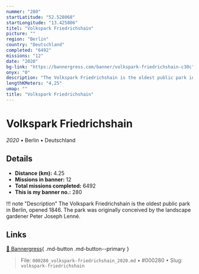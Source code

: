 ```yaml
---
nummer: "280"
startLatitude: "52.528068"
startLongitude: "13.425806"
titel: "Volkspark Friedrichshain"
picture: ""
region: "Berlin"
country: "Deutschland"
completed: "6492"
missions: "12"
date: "2020"
bg-link: "https://bannergress.com/banner/volkspark-friedrichshain-c30c"
onyx: "0"
description: "The Volkspark Friedrichshain is the oldest public park in Berlin, opened 1846. The park was originally conceived by the landscape gardener Peter Joseph Lenné."
lengthKMeters: "4,25"
umap: ""
title: "Volkspark Friedrichshain"
---
```

# Volkspark Friedrichshain

*2020* • Berlin • Deutschland



## Details
- **Distance (km):** 4.25
- **Missions in banner:** 12
- **Total missions completed:** 6492
- **This is my banner no.:** 280


!!! note "Description"
    The Volkspark Friedrichshain is the oldest public park in Berlin, opened 1846. The park was originally conceived by the landscape gardener Peter Joseph Lenné.



## Links
[🔗 Bannergress](https://bannergress.com/banner/volkspark-friedrichshain-c30c){ .md-button .md-button--primary }



> File: `000280_volkspark-friedrichshain_2020.md` • #000280 • Slug: `volkspark-friedrichshain`
